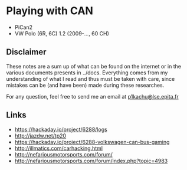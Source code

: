 Playing with CAN
================

- PiCan2
- VW Polo (6R, 6C) 1.2 (2009-..., 60 CH)

## Disclaimer

These notes are a sum up of what can be found on the internet or in the
various documents presents in ../docs.
Everything comes from my understanding of what I read and thus must be taken
with care, since mistakes can be (and have been) made during these researches.

For any question, feel free to send me an email at p1kachu@lse.epita.fr

## Links
- https://hackaday.io/project/6288/logs
- http://jazdw.net/tp20
- https://hackaday.io/project/6288-volkswagen-can-bus-gaming
- http://illmatics.com/carhacking.html
- http://nefariousmotorsports.com/forum/
- http://nefariousmotorsports.com/forum/index.php?topic=4983
